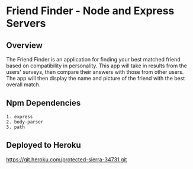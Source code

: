 # Friend Finder - Node and Express Servers

## Overview
The Friend Finder is an application for finding your best matched friend based on compatibility in personality. This app will take in results from the users' surveys, then compare their answers with those from other users. The app will then display the name and picture of the friend with the best overall match.  

## Npm Dependencies
    1. express
    2. body-parser
    3. path

## Deployed to Heroku
https://git.heroku.com/protected-sierra-34731.git


